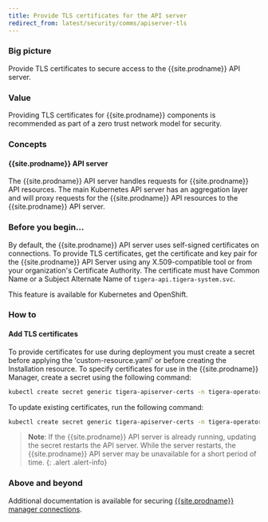 ```yaml
---
title: Provide TLS certificates for the API server
redirect_from: latest/security/comms/apiserver-tls
---
```


### Big picture

Provide TLS certificates to secure access to the {{site.prodname}} API server.

### Value

Providing TLS certificates for {{site.prodname}} components is recommended as part of a zero trust network model for security.

### Concepts

#### {{site.prodname}} API server

The {{site.prodname}} API server handles requests for {{site.prodname}} API resources. The main Kubernetes API server has an aggregation layer and will proxy requests for the {{site.prodname}} API resources to the {{site.prodname}} API server.

### Before you begin...

By default, the {{site.prodname}} API server uses self-signed certificates on connections. To provide TLS certificates,
get the certificate and key pair for the {{site.prodname}} API Server using any X.509-compatible tool or from your organization's Certificate Authority. The certificate must have Common Name or a Subject Alternate Name of `tigera-api.tigera-system.svc`.

This feature is available for Kubernetes and OpenShift.

### How to

#### Add TLS certificates

To provide certificates for use during deployment you must create a secret before applying the 'custom-resource.yaml' or before creating the Installation resource. To specify certificates for use in the {{site.prodname}} Manager, create a secret using the following command:

```bash
kubectl create secret generic tigera-apiserver-certs -n tigera-operator --from-file=cert=</path/to/certificate-file> --from-file=key=</path/to/key-file>
```

To update existing certificates, run the following command:

```bash
kubectl create secret generic tigera-apiserver-certs -n tigera-operator --from-file=cert=</path/to/certificate-file> --from-file=key=</path/to/key-file> --dry-run -o yaml --save-config | kubectl replace -f -
```

> **Note**: If the {{site.prodname}} API server is already running, updating the secret restarts the API server. While the server restarts, the {{site.prodname}} API server may be unavailable for a short period of time.
{: .alert .alert-info}

### Above and beyond

Additional documentation is available for securing [{{site.prodname}} manager connections](/{{page.version}}/security/comms/crypto-auth#connections-from-calico-enterprise-components-to-kube-apiserver-kubernetes-and-openshift).
